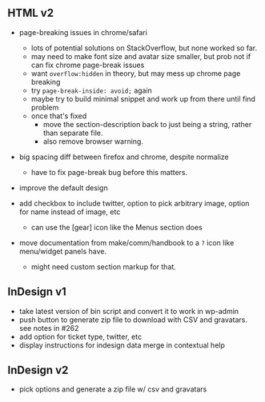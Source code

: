 ## HTML v2
 
* page-breaking issues in chrome/safari
	* lots of potential solutions on StackOverflow, but none worked so far.
	* may need to make font size and avatar size smaller, but prob not if can fix chrome page-break issues
	* want `overflow:hidden` in theory, but may mess up chrome page breaking
	* try `page-break-inside: avoid;` again
	* maybe try to build minimal snippet and work up from there until find problem
	* once that's fixed
		* move the section-description back to just being a string, rather than separate file.
		* also remove browser warning.

* big spacing diff between firefox and chrome, despite normalize
	* have to fix page-break bug before this matters.

* improve the default design

* add checkbox to include twitter, option to pick arbitrary image, option for name instead of image, etc
	* can use the [gear] icon like the Menus section does
	
* move documentation from make/comm/handbook to a `?` icon like menu/widget panels have.
	* might need custom section markup for that.


## InDesign v1

* take latest version of bin script and convert it to work in wp-admin
* push button to generate zip file to download with CSV and gravatars. see notes in #262
* add option for ticket type, twitter, etc
* display instructions for indesign data merge in contextual help


## InDesign v2
* pick options and generate a zip file w/ csv and gravatars
